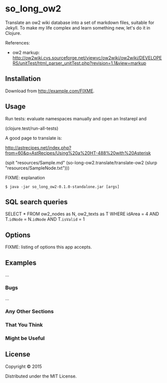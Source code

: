 # so_long_ow2

Translate an ow2 wiki database into a set of markdown files, suitable for Jekyll.
To make my life complex and learn something new, let's do it in Clojure.

References:

* ow2 markup: http://ow2wiki.cvs.sourceforge.net/viewvc/ow2wiki/ow2wiki/DEVELOPERS/unitTest/html_parser_unitTest.php?revision=1.1&view=markup



## Installation

Download from http://example.com/FIXME.

## Usage

Run tests: evaluate namespaces manually and open an Instarepl and

(clojure.test/run-all-tests)



A good page to translate is:

http://astrecipes.net/index.php?from=60&q=AstRecipes/Using%20a%20HT-488%20with%20Asterisk



(spit "resources/Sample.md"
      (so-long-ow2.translate/translate-ow2
        (slurp "resources/SampleNode.txt")))




FIXME: explanation

    $ java -jar so_long_ow2-0.1.0-standalone.jar [args]


## SQL search queries

SELECT *
FROM ow2_nodes as N,
     ow2_texts as T
WHERE idArea = 4
  AND T.`idNode` = N.`idNode`
  AND T.`isValid` = 1




## Options

FIXME: listing of options this app accepts.

## Examples

...

### Bugs

...

### Any Other Sections
### That You Think
### Might be Useful

## License

Copyright © 2015

Distributed under the MIT License.
